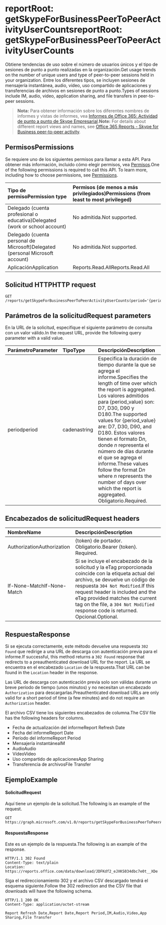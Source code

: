 # <a name="reportroot-getskypeforbusinesspeertopeeractivityusercounts"></a><span data-ttu-id="ab28e-101">reportRoot: getSkypeForBusinessPeerToPeerActivityUserCounts</span><span class="sxs-lookup"><span data-stu-id="ab28e-101">reportRoot: getSkypeForBusinessPeerToPeerActivityUserCounts</span></span>

<span data-ttu-id="ab28e-102">Obtiene tendencias de uso sobre el número de usuarios únicos y el tipo de sesiones de punto a punto realizadas en la organización.</span><span class="sxs-lookup"><span data-stu-id="ab28e-102">Get usage trends on the number of unique users and type of peer-to-peer sessions held in your organization.</span></span> <span data-ttu-id="ab28e-103">Entre los diferentes tipos, se incluyen sesiones de mensajería instantánea, audio, vídeo, uso compartido de aplicaciones y transferencias de archivos en sesiones de punto a punto.</span><span class="sxs-lookup"><span data-stu-id="ab28e-103">Types of sessions include IM, audio, video, application sharing, and file transfers in peer-to-peer sessions.</span></span>

> <span data-ttu-id="ab28e-104">**Nota:** Para obtener información sobre los diferentes nombres de informes y vistas de informes, vea [Informes de Office 365: Actividad de punto a punto de Skype Empresarial](https://support.office.com/client/Skype-for-Business-Online-peertopeer-activity-d3b2d569-4ee9-44b8-92bf-d518142f0713).</span><span class="sxs-lookup"><span data-stu-id="ab28e-104">**Note:** For details about different report views and names, see [Office 365 Reports - Skype for Business peer-to-peer activity](https://support.office.com/client/Skype-for-Business-Online-peertopeer-activity-d3b2d569-4ee9-44b8-92bf-d518142f0713).</span></span>

## <a name="permissions"></a><span data-ttu-id="ab28e-105">Permisos</span><span class="sxs-lookup"><span data-stu-id="ab28e-105">Permissions</span></span>

<span data-ttu-id="ab28e-p102">Se requiere uno de los siguientes permisos para llamar a esta API. Para obtener más información, incluido cómo elegir permisos, vea [Permisos](../../../concepts/permissions_reference.md).</span><span class="sxs-lookup"><span data-stu-id="ab28e-p102">One of the following permissions is required to call this API. To learn more, including how to choose permissions, see [Permissions](../../../concepts/permissions_reference.md).</span></span>

| <span data-ttu-id="ab28e-108">Tipo de permiso</span><span class="sxs-lookup"><span data-stu-id="ab28e-108">Permission type</span></span>                        | <span data-ttu-id="ab28e-109">Permisos (de menos a más privilegiados)</span><span class="sxs-lookup"><span data-stu-id="ab28e-109">Permissions (from least to most privileged)</span></span> |
| :------------------------------------- | :--------------------------------------- |
| <span data-ttu-id="ab28e-110">Delegado (cuenta profesional o educativa)</span><span class="sxs-lookup"><span data-stu-id="ab28e-110">Delegated (work or school account)</span></span>     | <span data-ttu-id="ab28e-111">No admitida.</span><span class="sxs-lookup"><span data-stu-id="ab28e-111">Not supported.</span></span>                           |
| <span data-ttu-id="ab28e-112">Delegado (cuenta personal de Microsoft)</span><span class="sxs-lookup"><span data-stu-id="ab28e-112">Delegated (personal Microsoft account)</span></span> | <span data-ttu-id="ab28e-113">No admitida.</span><span class="sxs-lookup"><span data-stu-id="ab28e-113">Not supported.</span></span>                           |
| <span data-ttu-id="ab28e-114">Aplicación</span><span class="sxs-lookup"><span data-stu-id="ab28e-114">Application</span></span>                            | <span data-ttu-id="ab28e-115">Reports.Read.All</span><span class="sxs-lookup"><span data-stu-id="ab28e-115">Reports.Read.All</span></span>                         |

## <a name="http-request"></a><span data-ttu-id="ab28e-116">Solicitud HTTP</span><span class="sxs-lookup"><span data-stu-id="ab28e-116">HTTP request</span></span>

<!-- { "blockType": "ignored" } --> 

```http
GET /reports/getSkypeForBusinessPeerToPeerActivityUserCounts(period='{period_value}')
```

## <a name="request-parameters"></a><span data-ttu-id="ab28e-117">Parámetros de la solicitud</span><span class="sxs-lookup"><span data-stu-id="ab28e-117">Request parameters</span></span>

<span data-ttu-id="ab28e-118">En la URL de la solicitud, especifique el siguiente parámetro de consulta con un valor válido.</span><span class="sxs-lookup"><span data-stu-id="ab28e-118">In the request URL, provide the following query parameter with a valid value.</span></span>

| <span data-ttu-id="ab28e-119">Parámetro</span><span class="sxs-lookup"><span data-stu-id="ab28e-119">Parameter</span></span> | <span data-ttu-id="ab28e-120">Tipo</span><span class="sxs-lookup"><span data-stu-id="ab28e-120">Type</span></span>   | <span data-ttu-id="ab28e-121">Descripción</span><span class="sxs-lookup"><span data-stu-id="ab28e-121">Description</span></span>                              |
| :-------- | :----- | :--------------------------------------- |
| <span data-ttu-id="ab28e-122">period</span><span class="sxs-lookup"><span data-stu-id="ab28e-122">period</span></span>    | <span data-ttu-id="ab28e-123">cadena</span><span class="sxs-lookup"><span data-stu-id="ab28e-123">string</span></span> | <span data-ttu-id="ab28e-124">Especifica la duración de tiempo durante la que se agrega el informe.</span><span class="sxs-lookup"><span data-stu-id="ab28e-124">Specifies the length of time over which the report is aggregated.</span></span> <span data-ttu-id="ab28e-125">Los valores admitidos para {period_value} son: D7, D30, D90 y D180.</span><span class="sxs-lookup"><span data-stu-id="ab28e-125">The supported values for {period_value} are: D7, D30, D90, and D180.</span></span> <span data-ttu-id="ab28e-126">Estos valores tienen el formato D*n*, donde *n* representa el número de días durante el que se agrega el informe.</span><span class="sxs-lookup"><span data-stu-id="ab28e-126">These values follow the format D*n* where *n* represents the number of days over which the report is aggregated.</span></span> <span data-ttu-id="ab28e-127">Obligatorio.</span><span class="sxs-lookup"><span data-stu-id="ab28e-127">Required.</span></span> |

## <a name="request-headers"></a><span data-ttu-id="ab28e-128">Encabezados de solicitud</span><span class="sxs-lookup"><span data-stu-id="ab28e-128">Request headers</span></span>

| <span data-ttu-id="ab28e-129">Nombre</span><span class="sxs-lookup"><span data-stu-id="ab28e-129">Name</span></span>          | <span data-ttu-id="ab28e-130">Descripción</span><span class="sxs-lookup"><span data-stu-id="ab28e-130">Description</span></span>               |
| :------------ | :------------------------ |
| <span data-ttu-id="ab28e-131">Authorization</span><span class="sxs-lookup"><span data-stu-id="ab28e-131">Authorization</span></span> | <span data-ttu-id="ab28e-p104">{token} de portador. Obligatorio.</span><span class="sxs-lookup"><span data-stu-id="ab28e-p104">Bearer {token}. Required.</span></span> |
| <span data-ttu-id="ab28e-134">If-None-Match</span><span class="sxs-lookup"><span data-stu-id="ab28e-134">If-None-Match</span></span> | <span data-ttu-id="ab28e-135">Si se incluye el encabezado de la solicitud y la eTag proporcionada coincide con la etiqueta actual del archivo, se devuelve un código de respuesta `304 Not Modified`.</span><span class="sxs-lookup"><span data-stu-id="ab28e-135">If this request header is included and the eTag provided matches the current tag on the file, a `304 Not Modified` response code is returned.</span></span> <span data-ttu-id="ab28e-136">Opcional.</span><span class="sxs-lookup"><span data-stu-id="ab28e-136">Optional.</span></span> |

## <a name="response"></a><span data-ttu-id="ab28e-137">Respuesta</span><span class="sxs-lookup"><span data-stu-id="ab28e-137">Response</span></span>

<span data-ttu-id="ab28e-138">Si se ejecuta correctamente, este método devuelve una respuesta `302 Found` que redirige a una URL de descarga con autenticación previa para el informe.</span><span class="sxs-lookup"><span data-stu-id="ab28e-138">If successful, this method returns a `302 Found` response that redirects to a preauthenticated download URL for the report.</span></span> <span data-ttu-id="ab28e-139">La URL se encuentra en el encabezado `Location` de la respuesta.</span><span class="sxs-lookup"><span data-stu-id="ab28e-139">That URL can be found in the `Location` header in the response.</span></span>

<span data-ttu-id="ab28e-140">Las URL de descarga con autenticación previa solo son válidas durante un breve período de tiempo (unos minutos) y no necesitan un encabezado `Authorization` para descargarlas.</span><span class="sxs-lookup"><span data-stu-id="ab28e-140">Preauthenticated download URLs are only valid for a short period of time (a few minutes) and do not require an `Authorization` header.</span></span>

<span data-ttu-id="ab28e-141">El archivo CSV tiene los siguientes encabezados de columna.</span><span class="sxs-lookup"><span data-stu-id="ab28e-141">The CSV file has the following headers for columns.</span></span>

- <span data-ttu-id="ab28e-142">Fecha de actualización del informe</span><span class="sxs-lookup"><span data-stu-id="ab28e-142">Report Refresh Date</span></span>
- <span data-ttu-id="ab28e-143">Fecha del informe</span><span class="sxs-lookup"><span data-stu-id="ab28e-143">Report Date</span></span>
- <span data-ttu-id="ab28e-144">Período del informe</span><span class="sxs-lookup"><span data-stu-id="ab28e-144">Report Period</span></span>
- <span data-ttu-id="ab28e-145">Mensajería instantánea</span><span class="sxs-lookup"><span data-stu-id="ab28e-145">IM</span></span>
- <span data-ttu-id="ab28e-146">Audio</span><span class="sxs-lookup"><span data-stu-id="ab28e-146">Audio</span></span>
- <span data-ttu-id="ab28e-147">Vídeo</span><span class="sxs-lookup"><span data-stu-id="ab28e-147">Video</span></span>
- <span data-ttu-id="ab28e-148">Uso compartido de aplicaciones</span><span class="sxs-lookup"><span data-stu-id="ab28e-148">App Sharing</span></span>
- <span data-ttu-id="ab28e-149">Transferencia de archivos</span><span class="sxs-lookup"><span data-stu-id="ab28e-149">File Transfer</span></span>

## <a name="example"></a><span data-ttu-id="ab28e-150">Ejemplo</span><span class="sxs-lookup"><span data-stu-id="ab28e-150">Example</span></span>

#### <a name="request"></a><span data-ttu-id="ab28e-151">Solicitud</span><span class="sxs-lookup"><span data-stu-id="ab28e-151">Request</span></span>

<span data-ttu-id="ab28e-152">Aquí tiene un ejemplo de la solicitud.</span><span class="sxs-lookup"><span data-stu-id="ab28e-152">The following is an example of the request.</span></span>

<!-- {
  "blockType": "request",
  "name": "reportroot_getskypeforbusinesspeertopeeractivityusercounts"
}-->

```http
GET https://graph.microsoft.com/v1.0/reports/getSkypeForBusinessPeerToPeerActivityUserCounts(period='D7')
```

#### <a name="response"></a><span data-ttu-id="ab28e-153">Respuesta</span><span class="sxs-lookup"><span data-stu-id="ab28e-153">Response</span></span>

<span data-ttu-id="ab28e-154">Este es un ejemplo de la respuesta.</span><span class="sxs-lookup"><span data-stu-id="ab28e-154">The following is an example of the response.</span></span>

<!-- { "blockType": "ignored" } --> 

```http
HTTP/1.1 302 Found
Content-Type: text/plain
Location: https://reports.office.com/data/download/JDFKdf2_eJXKS034dbc7e0t__XDe
```

<span data-ttu-id="ab28e-155">Siga el redireccionamiento 302 y el archivo CSV descargado tendrá el esquema siguiente.</span><span class="sxs-lookup"><span data-stu-id="ab28e-155">Follow the 302 redirection and the CSV file that downloads will have the following schema.</span></span>

<!-- {
  "blockType": "response",
  "truncated": true,
  "@odata.type": "stream"
} -->

```http
HTTP/1.1 200 OK
Content-Type: application/octet-stream

Report Refresh Date,Report Date,Report Period,IM,Audio,Video,App Sharing,File Transfer
```
